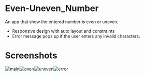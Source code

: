 # Even-Uneven_Number
An app that show the entered number is even or uneven.

- Responsive design with auto layout and constraints
- Error message pops up if the user enters any invalid characters.

# Screenshots
![main](https://github.com/MutluClkn/Even-Uneven_Number/blob/main/Images/Main.png)![even](https://github.com/MutluClkn/Even-Uneven_Number/blob/main/Images/Even.png)![uneven](https://github.com/MutluClkn/Even-Uneven_Number/blob/main/Images/Uneven.png)![error](https://github.com/MutluClkn/Even-Uneven_Number/blob/main/Images/Error.png)
